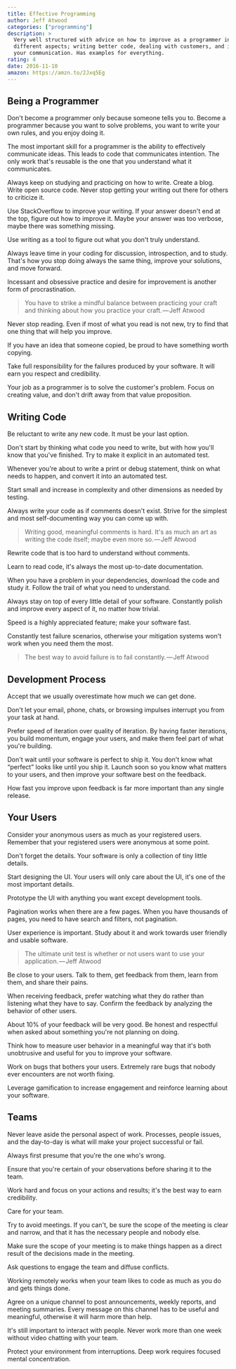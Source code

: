 ```yaml
---
title: Effective Programming
author: Jeff Atwood
categories: ["programming"]
description: >
  Very well structured with advice on how to improve as a programmer in
  different aspects; writing better code, dealing with customers, and improving
  your communication. Has examples for everything.
rating: 4
date: 2016-11-10
amazon: https://amzn.to/2Jxq5Eg
---
```


## Being a Programmer

Don't become a programmer only because someone tells you to. Become a programmer
because you want to solve problems, you want to write your own rules, and you
enjoy doing it.

The most important skill for a programmer is the ability to effectively
communicate ideas. This leads to code that communicates intention. The only work
that's reusable is the one that you understand what it communicates.

Always keep on studying and practicing on how to write. Create a blog. Write
open source code. Never stop getting your writing out there for others to
criticize it.

Use StackOverflow to improve your writing. If your answer doesn't end at the
top, figure out how to improve it. Maybe your answer was too verbose, maybe
there was something missing.

Use writing as a tool to figure out what you don't truly understand.

Always leave time in your coding for discussion, introspection, and to study.
That's how you stop doing always the same thing, improve your solutions, and
move forward.

Incessant and obsessive practice and desire for improvement is another form of
procrastination.

> You have to strike a mindful balance between practicing your craft and
> thinking about how you practice your craft. — Jeff Atwood

Never stop reading. Even if most of what you read is not new, try to find that
one thing that will help you improve.

If you have an idea that someone copied, be proud to have something worth
copying.

Take full responsibility for the failures produced by your software. It will
earn you respect and credibility.

Your job as a programmer is to solve the customer's problem. Focus on creating
value, and don't drift away from that value proposition.

## Writing Code

Be reluctant to write any new code. It must be your last option.

Don't start by thinking what code you need to write, but with how you'll know
that you've finished. Try to make it explicit in an automated test.

Whenever you're about to write a print or debug statement, think on what needs
to happen, and convert it into an automated test.

Start small and increase in complexity and other dimensions as needed by
testing.

Always write your code as if comments doesn't exist. Strive for the simplest and
most self-documenting way you can come up with.

> Writing good, meaningful comments is hard. It's as much an art as writing the
> code itself; maybe even more so. — Jeff Atwood

Rewrite code that is too hard to understand without comments.

Learn to read code, it's always the most up-to-date documentation.

When you have a problem in your dependencies, download the code and study it.
Follow the trail of what you need to understand.

Always stay on top of every little detail of your software. Constantly polish
and improve every aspect of it, no matter how trivial.

Speed is a highly appreciated feature; make your software fast.

Constantly test failure scenarios, otherwise your mitigation systems won't work
when you need them the most.

> The best way to avoid failure is to fail constantly. — Jeff Atwood

## Development Process

Accept that we usually overestimate how much we can get done.

Don't let your email, phone, chats, or browsing impulses interrupt you from your
task at hand.

Prefer speed of iteration over quality of iteration. By having faster
iterations, you build momentum, engage your users, and make them feel part of
what you're building.

Don't wait until your software is perfect to ship it. You don't know what
“perfect” looks like until you ship it. Launch soon so you know what matters to
your users, and then improve your software best on the feedback.

How fast you improve upon feedback is far more important than any single
release.

## Your Users

Consider your anonymous users as much as your registered users. Remember that
your registered users were anonymous at some point.

Don't forget the details. Your software is only a collection of tiny little
details.

Start designing the UI. Your users will only care about the UI, it's one of the
most important details.

Prototype the UI with anything you want except development tools.

Pagination works when there are a few pages. When you have thousands of pages,
you need to have search and filters, not pagination.

User experience is important. Study about it and work towards user friendly and
usable software.

> The ultimate unit test is whether or not users want to use your
> application. — Jeff Atwood

Be close to your users. Talk to them, get feedback from them, learn from them,
and share their pains.

When receiving feedback, prefer watching what they do rather than listening what
they have to say. Confirm the feedback by analyzing the behavior of other users.

About 10% of your feedback will be very good. Be honest and respectful when
asked about something you're not planning on doing.

Think how to measure user behavior in a meaningful way that it's both
unobtrusive and useful for you to improve your software.

Work on bugs that bothers your users. Extremely rare bugs that nobody ever
encounters are not worth fixing.

Leverage gamification to increase engagement and reinforce learning about your
software.

## Teams

Never leave aside the personal aspect of work. Processes, people issues, and the
day-to-day is what will make your project successful or fail.

Always first presume that you're the one who's wrong.

Ensure that you're certain of your observations before sharing it to the team.

Work hard and focus on your actions and results; it's the best way to earn
credibility.

Care for your team.

Try to avoid meetings. If you can't, be sure the scope of the meeting is clear
and narrow, and that it has the necessary people and nobody else.

Make sure the scope of your meeting is to make things happen as a direct result
of the decisions made in the meeting.

Ask questions to engage the team and diffuse conflicts.

Working remotely works when your team likes to code as much as you do and gets
things done.

Agree on a unique channel to post announcements, weekly reports, and meeting
summaries. Every message on this channel has to be useful and meaningful,
otherwise it will harm more than help.

It's still important to interact with people. Never work more than one week
without video chatting with your team.

Protect your environment from interruptions. Deep work requires focused mental
concentration.

